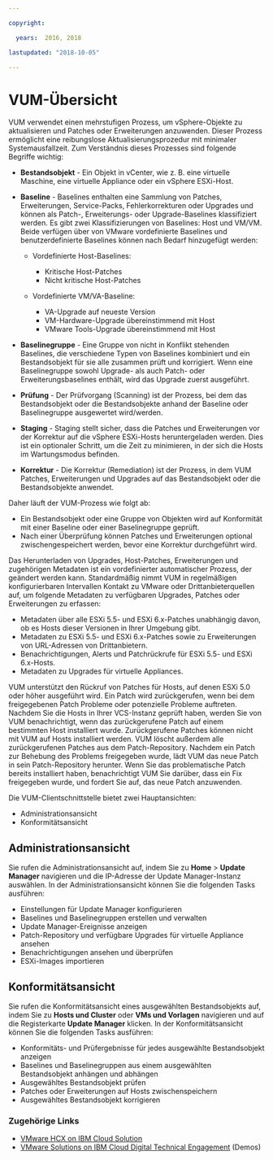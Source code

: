 ```yaml
---

copyright:

  years:  2016, 2018

lastupdated: "2018-10-05"

---
```


# VUM-Übersicht

VUM verwendet einen mehrstufigen Prozess, um vSphere-Objekte zu aktualisieren und Patches oder Erweiterungen anzuwenden. Dieser Prozess ermöglicht eine reibungslose Aktualisierungsprozedur mit minimaler Systemausfallzeit. Zum Verständnis dieses Prozesses sind folgende Begriffe wichtig: 
* **Bestandsobjekt** - Ein Objekt in vCenter, wie z. B. eine virtuelle Maschine, eine virtuelle Appliance oder ein vSphere ESXi-Host.
* **Baseline** - Baselines enthalten eine Sammlung von Patches, Erweiterungen, Service-Packs, Fehlerkorrekturen oder Upgrades und können als Patch-, Erweiterungs- oder Upgrade-Baselines klassifiziert werden. Es gibt zwei Klassifizierungen von Baselines: Host und VM/VM. Beide verfügen über von VMware vordefinierte Baselines und benutzerdefinierte Baselines können nach Bedarf hinzugefügt werden:
  - Vordefinierte Host-Baselines:
    - Kritische Host-Patches
    - Nicht kritische Host-Patches

  - Vordefinierte VM/VA-Baseline:
    - VA-Upgrade auf neueste Version
    - VM-Hardware-Upgrade übereinstimmend mit Host
    - VMware Tools-Upgrade übereinstimmend mit Host

* **Baselinegruppe** - Eine Gruppe von nicht in Konflikt stehenden Baselines, die verschiedene Typen von Baselines kombiniert und ein Bestandsobjekt für sie alle zusammen prüft und korrigiert. Wenn eine Baselinegruppe sowohl Upgrade- als auch Patch- oder Erweiterungsbaselines enthält, wird das Upgrade zuerst ausgeführt.
* **Prüfung** - Der Prüfvorgang (Scanning) ist der Prozess, bei dem das Bestandsobjekt oder die Bestandsobjekte anhand der Baseline oder Baselinegruppe ausgewertet wird/werden.
* **Staging** - Staging stellt sicher, dass die Patches und Erweiterungen vor der Korrektur auf die vSphere ESXi-Hosts heruntergeladen werden. Dies ist ein optionaler Schritt, um die Zeit zu minimieren, in der sich die Hosts im Wartungsmodus befinden.
* **Korrektur** - Die Korrektur (Remediation) ist der Prozess, in dem VUM Patches, Erweiterungen und Upgrades auf das Bestandsobjekt oder die Bestandsobjekte anwendet.

Daher läuft der VUM-Prozess wie folgt ab:
* Ein Bestandsobjekt oder eine Gruppe von Objekten wird auf Konformität mit einer Baseline oder einer Baselinegruppe geprüft.
* Nach einer Überprüfung können Patches und Erweiterungen optional zwischengespeichert werden, bevor eine Korrektur durchgeführt wird.

Das Herunterladen von Upgrades, Host-Patches, Erweiterungen und zugehörigen Metadaten ist ein vordefinierter automatischer Prozess, der geändert werden kann. Standardmäßig nimmt VUM in regelmäßigen konfigurierbaren Intervallen Kontakt zu VMware oder Drittanbieterquellen auf, um folgende Metadaten zu verfügbaren Upgrades, Patches oder Erweiterungen zu erfassen: 

* Metadaten über alle ESXi 5.5- und ESXi 6.x-Patches unabhängig davon, ob es Hosts dieser Versionen in Ihrer Umgebung gibt.
* Metadaten zu ESXi 5.5- und ESXi 6.x-Patches sowie zu Erweiterungen von URL-Adressen von Drittanbietern.
* Benachrichtigungen, Alerts und Patchrückrufe für ESXi 5.5- und ESXi 6.x-Hosts.
* Metadaten zu Upgrades für virtuelle Appliances.

VUM unterstützt den Rückruf von Patches für Hosts, auf denen ESXi 5.0 oder höher ausgeführt wird. Ein Patch wird zurückgerufen, wenn bei dem freigegebenen Patch Probleme oder potenzielle Probleme auftreten. Nachdem Sie die Hosts in Ihrer VCS-Instanz geprüft haben, werden Sie von VUM benachrichtigt, wenn das zurückgerufene Patch auf einem bestimmten Host installiert wurde. Zurückgerufene Patches können nicht mit VUM auf Hosts installiert werden. VUM löscht außerdem alle zurückgerufenen Patches aus dem Patch-Repository. Nachdem ein Patch zur Behebung des Problems freigegeben wurde, lädt VUM das neue Patch in sein Patch-Repository herunter. Wenn Sie das problematische Patch bereits installiert haben, benachrichtigt VUM Sie darüber, dass ein Fix freigegeben wurde, und fordert Sie auf, das neue Patch anzuwenden.

Die VUM-Clientschnittstelle bietet zwei Hauptansichten:
*	Administrationsansicht
*	Konformitätsansicht

##	Administrationsansicht
Sie rufen die Administrationsansicht auf, indem Sie zu **Home** > **Update Manager** navigieren und die IP-Adresse der Update Manager-Instanz auswählen. In der Administrationsansicht können Sie die folgenden Tasks ausführen:
*	Einstellungen für Update Manager konfigurieren
*	Baselines und Baselinegruppen erstellen und verwalten
*	Update Manager-Ereignisse anzeigen
*	Patch-Repository und verfügbare Upgrades für virtuelle Appliance ansehen
*	Benachrichtigungen ansehen und überprüfen
*	ESXi-Images importieren

##	Konformitätsansicht
Sie rufen die Konformitätsansicht eines ausgewählten Bestandsobjekts auf, indem Sie zu **Hosts und Cluster** oder **VMs und Vorlagen** navigieren und auf die Registerkarte **Update Manager** klicken. In der Konformitätsansicht können Sie die folgenden Tasks ausführen:
*	Konformitäts- und Prüfergebnisse für jedes ausgewählte Bestandsobjekt anzeigen
*	Baselines und Baselinegruppen aus einem ausgewählten Bestandsobjekt anhängen und abhängen
*	Ausgewähltes Bestandsobjekt prüfen
*	Patches oder Erweiterungen auf Hosts zwischenspeichern
*	Ausgewähltes Bestandsobjekt korrigieren

### Zugehörige Links

* [VMware HCX on IBM Cloud Solution](https://www.ibm.com/cloud/garage/files/HCX_Architecture_Design.pdf)
* [VMware Solutions on IBM Cloud Digital Technical Engagement](https://ibm-dte.mybluemix.net/ibm-vmware) (Demos)
